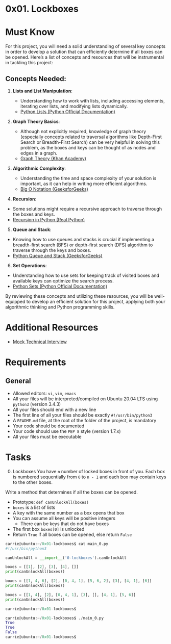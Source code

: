 # 0x01. Lockboxes

# Must Know
For this project, you will need a solid understanding of several key concepts in order to develop a solution that can efficiently determine if all boxes can be opened. Here’s a list of concepts and resources that will be instrumental in tackling this project:

## Concepts Needed:
1. **Lists and List Manipulation**:
    * Understanding how to work with lists, including accessing elements, iterating over lists, and modifying lists dynamically.
    * [Python Lists (Python Official Documentation)](https://docs.python.org/3/tutorial/datastructures.html)

2. **Graph Theory Basics**:
    * Although not explicitly required, knowledge of graph theory (especially concepts related to traversal algorithms like Depth-First Search or Breadth-First Search) can be very helpful in solving this problem, as the boxes and keys can be thought of as nodes and edges in a graph.
    * [Graph Theory (Khan Academy)](https://www.khanacademy.org/computing/computer-science/algorithms/graph-representation/a/representing-graphs)

3. **Algorithmic Complexity**:
    * Understanding the time and space complexity of your solution is important, as it can help in writing more efficient algorithms.
    * [Big O Notation (GeeksforGeeks)](https://www.geeksforgeeks.org/asymptotic-notation-and-analysis-based-on-input-size-of-algorithms/)

4. **Recursion**:
* Some solutions might require a recursive approach to traverse through the boxes and keys.
* [Recursion in Python (Real Python)](https://realpython.com/python-recursion/)

5. **Queue and Stack**:
* Knowing how to use queues and stacks is crucial if implementing a breadth-first search (BFS) or depth-first search (DFS) algorithm to traverse through the keys and boxes.
* [Python Queue and Stack (GeeksforGeeks)](https://www.geeksforgeeks.org/queue-in-python/)

6. **Set Operations**:
* Understanding how to use sets for keeping track of visited boxes and available keys can optimize the search process.
* [Python Sets (Python Official Documentation)](https://docs.python.org/3/tutorial/datastructures.html#sets)

By reviewing these concepts and utilizing these resources, you will be well-equipped to develop an efficient solution for this project, applying both your algorithmic thinking and Python programming skills.

# Additional Resources
* [Mock Technical Interview](https://www.youtube.com/watch?feature=shared&v=V8DGdPkBBxg)

# Requirements
## General
* Allowed editors: ```vi```, ```vim```, ```emacs```
* All your files will be interpreted/compiled on Ubuntu 20.04 LTS using ```python3``` (version 3.4.3)
* All your files should end with a new line
* The first line of all your files should be exactly ```#!/usr/bin/python3```
* A ```README.md``` file, at the root of the folder of the project, is mandatory
* Your code should be documented
* Your code should use the ```PEP 8``` style (version 1.7.x)
* All your files must be executable

# Tasks
0. Lockboxes
You have ```n``` number of locked boxes in front of you. Each box is numbered sequentially from ```0``` to ```n - 1``` and each box may contain keys to the other boxes.

Write a method that determines if all the boxes can be opened.
* Prototype: ```def canUnlockAll(boxes)```
* ```boxes``` is a list of lists
* A key with the same number as a box opens that box
* You can assume all keys will be positive integers
    * There can be keys that do not have boxes
* The first box ```boxes[0]``` is unlocked
* Return ```True``` if all boxes can be opened, else return ```False```
```py
carrie@ubuntu:~/0x01-lockboxes$ cat main_0.py
#!/usr/bin/python3

canUnlockAll = __import__('0-lockboxes').canUnlockAll

boxes = [[1], [2], [3], [4], []]
print(canUnlockAll(boxes))

boxes = [[1, 4, 6], [2], [0, 4, 1], [5, 6, 2], [3], [4, 1], [6]]
print(canUnlockAll(boxes))

boxes = [[1, 4], [2], [0, 4, 1], [3], [], [4, 1], [5, 6]]
print(canUnlockAll(boxes))

carrie@ubuntu:~/0x01-lockboxes$
```

```py
carrie@ubuntu:~/0x01-lockboxes$ ./main_0.py
True
True
False
carrie@ubuntu:~/0x01-lockboxes$
```
